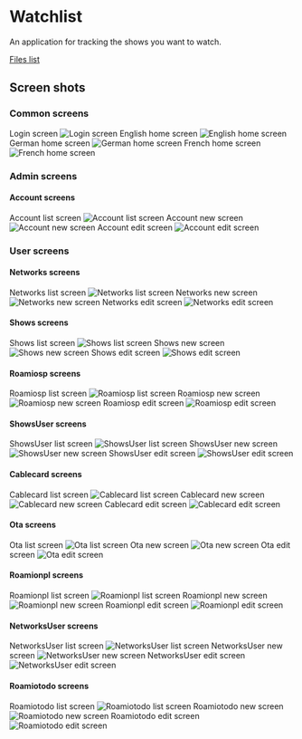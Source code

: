 # Watchlist
An application for tracking the shows you want to watch. 

[Files list](files.md)


## Screen shots
### Common screens

Login screen
![Login screen](screenshots/login.png)
English home screen
![English home screen](screenshots/home.en.png)
German home screen
![German home screen](screenshots/home.de.png)
French home screen
![French home screen](screenshots/home.fr.png)

### Admin screens
#### Account screens
Account list screen
![Account list screen](screenshots/Account.list.png)
Account new screen
![Account new screen](screenshots/Account.new.png)
Account edit screen
![Account edit screen](screenshots/Account.edit.png)


### User screens
#### Networks screens
Networks list screen
![Networks list screen](screenshots/Networks.list.png)
Networks new screen
![Networks new screen](screenshots/Networks.new.png)
Networks edit screen
![Networks edit screen](screenshots/Networks.edit.png)

#### Shows screens
Shows list screen
![Shows list screen](screenshots/Shows.list.png)
Shows new screen
![Shows new screen](screenshots/Shows.new.png)
Shows edit screen
![Shows edit screen](screenshots/Shows.edit.png)

#### Roamiosp screens
Roamiosp list screen
![Roamiosp list screen](screenshots/Roamiosp.list.png)
Roamiosp new screen
![Roamiosp new screen](screenshots/Roamiosp.new.png)
Roamiosp edit screen
![Roamiosp edit screen](screenshots/Roamiosp.edit.png)

#### ShowsUser screens
ShowsUser list screen
![ShowsUser list screen](screenshots/ShowsUser.list.png)
ShowsUser new screen
![ShowsUser new screen](screenshots/ShowsUser.new.png)
ShowsUser edit screen
![ShowsUser edit screen](screenshots/ShowsUser.edit.png)

#### Cablecard screens
Cablecard list screen
![Cablecard list screen](screenshots/Cablecard.list.png)
Cablecard new screen
![Cablecard new screen](screenshots/Cablecard.new.png)
Cablecard edit screen
![Cablecard edit screen](screenshots/Cablecard.edit.png)

#### Ota screens
Ota list screen
![Ota list screen](screenshots/Ota.list.png)
Ota new screen
![Ota new screen](screenshots/Ota.new.png)
Ota edit screen
![Ota edit screen](screenshots/Ota.edit.png)

#### Roamionpl screens
Roamionpl list screen
![Roamionpl list screen](screenshots/Roamionpl.list.png)
Roamionpl new screen
![Roamionpl new screen](screenshots/Roamionpl.new.png)
Roamionpl edit screen
![Roamionpl edit screen](screenshots/Roamionpl.edit.png)

#### NetworksUser screens
NetworksUser list screen
![NetworksUser list screen](screenshots/NetworksUser.list.png)
NetworksUser new screen
![NetworksUser new screen](screenshots/NetworksUser.new.png)
NetworksUser edit screen
![NetworksUser edit screen](screenshots/NetworksUser.edit.png)

#### Roamiotodo screens
Roamiotodo list screen
![Roamiotodo list screen](screenshots/Roamiotodo.list.png)
Roamiotodo new screen
![Roamiotodo new screen](screenshots/Roamiotodo.new.png)
Roamiotodo edit screen
![Roamiotodo edit screen](screenshots/Roamiotodo.edit.png)


